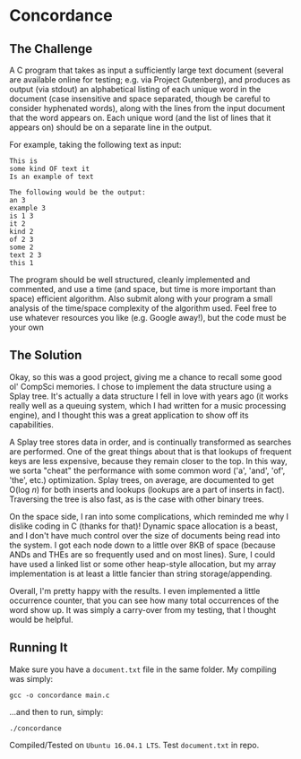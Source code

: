 # Concordance

## The Challenge
A C program that takes as input a sufficiently large text document (several are available online for testing; e.g. via Project Gutenberg), and produces as output (via stdout) an alphabetical listing of each unique word in the document (case insensitive and space separated, though be careful to consider hyphenated words), along with the lines from the input document that the word appears on. Each unique word (and the list of lines that it appears on) should be on a separate line in the output.
 
For example, taking the following text as input:
```
This is
some kind OF text it
Is an example of text

The following would be the output:
an 3
example 3
is 1 3
it 2
kind 2
of 2 3
some 2
text 2 3
this 1
```

The program should be well structured, cleanly implemented and commented, and use a time (and space, but time is more important than space) efficient algorithm. Also submit along with your program a small analysis of the time/space complexity of the algorithm used. Feel free to use whatever resources you like (e.g. Google away!), but the code must be your own

## The Solution

Okay, so this was a good project, giving me a chance to recall some good ol' CompSci memories. I chose to implement the data structure using a Splay tree. It's actually a data structure I fell in love with years ago (it works really well as a queuing system, which I had written for a music processing engine), and I thought this was a great application to show off its capabilities.

A Splay tree stores data in order, and is continually transformed as searches are performed. One of the great things about that is that lookups of frequent keys are less expensive, because they remain closer to the top. In this way, we sorta "cheat" the performance with some common word ('a', 'and', 'of', 'the', etc.) optimization. Splay trees, on average, are documented to get O(log _n_) for both inserts and lookups (lookups are a part of inserts in fact). Traversing the tree is also fast, as is the case with other binary trees.

On the space side, I ran into some complications, which reminded me why I dislike coding in C (thanks for that)! Dynamic space allocation is a beast, and I don't have much control over the size of documents being read into the system. I got each node down to a little over 8KB of space (because ANDs and THEs are so frequently used and on most lines). Sure, I could have used a linked list or some other heap-style allocation, but my array implementation is at least a little fancier than string storage/appending.

Overall, I'm pretty happy with the results. I even implemented a little occurrence counter, that you can see how many total occurrences of the word show up. It was simply a carry-over from my testing, that I thought would be helpful.

## Running It

Make sure you have a `document.txt` file in the same folder. My compiling was simply:
```
gcc -o concordance main.c
```
...and then to run, simply:
```
./concordance
```
Compiled/Tested on `Ubuntu 16.04.1 LTS`.
Test `document.txt` in repo.
